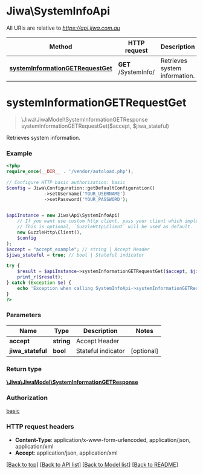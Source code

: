 # Jiwa\SystemInfoApi

All URIs are relative to *https://api.jiwa.com.au*

Method | HTTP request | Description
------------- | ------------- | -------------
[**systemInformationGETRequestGet**](SystemInfoApi.md#systemInformationGETRequestGet) | **GET** /SystemInfo/ | Retrieves system information.


# **systemInformationGETRequestGet**
> \Jiwa\JiwaModel\SystemInformationGETResponse systemInformationGETRequestGet($accept, $jiwa_stateful)

Retrieves system information.



### Example
```php
<?php
require_once(__DIR__ . '/vendor/autoload.php');

// Configure HTTP basic authorization: basic
$config = Jiwa\Configuration::getDefaultConfiguration()
              ->setUsername('YOUR_USERNAME')
              ->setPassword('YOUR_PASSWORD');


$apiInstance = new Jiwa\Api\SystemInfoApi(
    // If you want use custom http client, pass your client which implements `GuzzleHttp\ClientInterface`.
    // This is optional, `GuzzleHttp\Client` will be used as default.
    new GuzzleHttp\Client(),
    $config
);
$accept = "accept_example"; // string | Accept Header
$jiwa_stateful = true; // bool | Stateful indicator

try {
    $result = $apiInstance->systemInformationGETRequestGet($accept, $jiwa_stateful);
    print_r($result);
} catch (Exception $e) {
    echo 'Exception when calling SystemInfoApi->systemInformationGETRequestGet: ', $e->getMessage(), PHP_EOL;
}
?>
```

### Parameters

Name | Type | Description  | Notes
------------- | ------------- | ------------- | -------------
 **accept** | **string**| Accept Header |
 **jiwa_stateful** | **bool**| Stateful indicator | [optional]

### Return type

[**\Jiwa\JiwaModel\SystemInformationGETResponse**](../Model/SystemInformationGETResponse.md)

### Authorization

[basic](../../README.md#basic)

### HTTP request headers

 - **Content-Type**: application/x-www-form-urlencoded, application/json, application/xml
 - **Accept**: application/json, application/xml

[[Back to top]](#) [[Back to API list]](../../README.md#documentation-for-api-endpoints) [[Back to Model list]](../../README.md#documentation-for-models) [[Back to README]](../../README.md)

